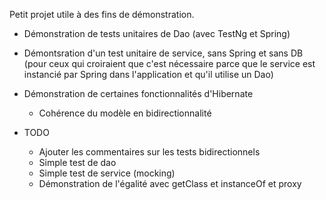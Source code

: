 Petit projet utile à des fins de démonstration.

* Démonstration de tests unitaires de Dao (avec TestNg et Spring)

* Démontsration d'un test unitaire de service, sans Spring et sans DB (pour ceux qui croiraient que c'est nécessaire parce que le service est instancié par Spring dans l'application et qu'il utilise un Dao)

* Démonstration de certaines fonctionnalités d'Hibernate
	+ Cohérence du modèle en bidirectionnalité

* TODO
	+ Ajouter les commentaires sur les tests bidirectionnels
	+ Simple test de dao
	+ Simple test de service (mocking)
	+ Démonstration de l'égalité avec getClass et instanceOf et proxy